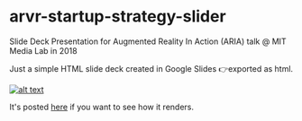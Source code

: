 # arvr-startup-strategy-slider
Slide Deck Presentation for Augmented Reality In Action (ARIA) talk @ MIT Media Lab in 2018

Just a simple HTML slide deck created in Google Slides 👉exported as html.


[![alt text][image]][hyperlink]

  [hyperlink]: https://meta.stackoverflow.com/users/44330/jason-s
  [image]: https://media.giphy.com/media/XeGRfHN32d89KcCAnk/giphy.gif



It's posted [here](https://www.slideshare.net/chrisberno9/augmented-reality-developer-ecosystems-path-to-revenue) if you want to see how it renders.



